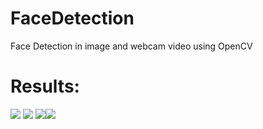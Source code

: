 # FaceDetection

Face Detection in image and webcam video using OpenCV

# Results:

<image src = "images/cr7.jpg"> <image src = "images/CR7_1.PNG">
<image src = "images/GoT.jpg"><image src = "images/GoT_1.PNG">
